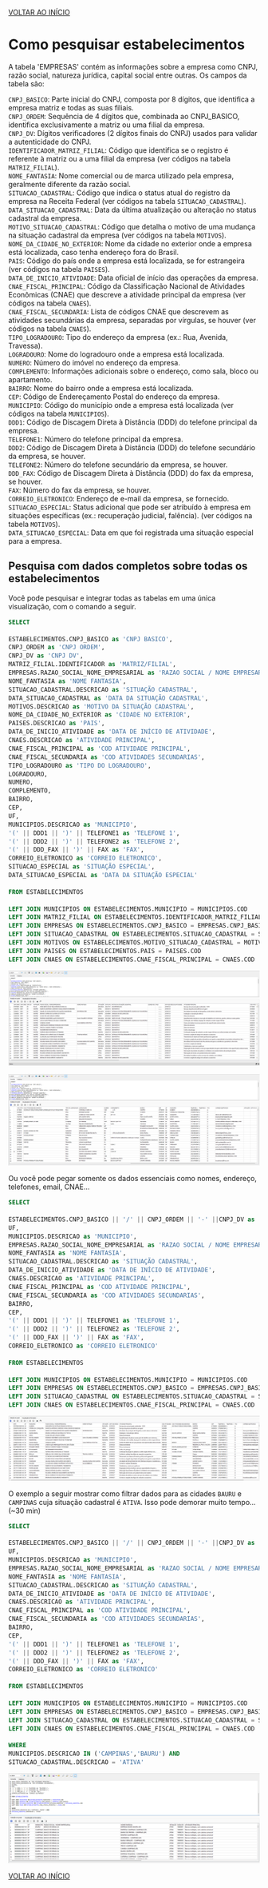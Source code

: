[VOLTAR AO INÍCIO](main.md)

# Como pesquisar estabelecimentos #

A tabela 'EMPRESAS' contém as informações sobre a empresa como CNPJ, razão social, natureza jurídica, capital social entre outras. Os campos da tabela são:

`CNPJ_BASICO`: Parte inicial do CNPJ, composta por 8 dígitos, que identifica a empresa matriz e todas as suas filiais.<BR>
`CNPJ_ORDEM`: Sequência de 4 dígitos que, combinada ao CNPJ_BASICO, identifica exclusivamente a matriz ou uma filial da empresa.<BR>
`CNPJ_DV`: Dígitos verificadores (2 dígitos finais do CNPJ) usados para validar a autenticidade do CNPJ.<BR>
`IDENTIFICADOR_MATRIZ_FILIAL`: Código que identifica se o registro é referente à matriz ou a uma filial da empresa (ver códigos na tabela `MATRIZ_FILIAL`).<BR>
`NOME_FANTASIA`: Nome comercial ou de marca utilizado pela empresa, geralmente diferente da razão social.<BR>
`SITUACAO_CADASTRAL`: Código que indica o status atual do registro da empresa na Receita Federal (ver códigos na tabela `SITUACAO_CADASTRAL`).<BR>
`DATA_SITUACAO_CADASTRAL`: Data da última atualização ou alteração no status cadastral da empresa.<BR>
`MOTIVO_SITUACAO_CADASTRAL`: Código que detalha o motivo de uma mudança na situação cadastral da empresa (ver códigos na tabela `MOTIVOS`).<BR>
`NOME_DA_CIDADE_NO_EXTERIOR`: Nome da cidade no exterior onde a empresa está localizada, caso tenha endereço fora do Brasil.<BR>
`PAIS`: Código do país onde a empresa está localizada, se for estrangeira (ver códigos na tabela `PAISES`).<BR>
`DATA_DE_INICIO_ATIVIDADE`: Data oficial de início das operações da empresa.<BR>
`CNAE_FISCAL_PRINCIPAL`: Código da Classificação Nacional de Atividades Econômicas (CNAE) que descreve a atividade principal da empresa (ver códigos na tabela `CNAES`).<BR>
`CNAE_FISCAL_SECUNDARIA`: Lista de códigos CNAE que descrevem as atividades secundárias da empresa, separadas por vírgulas, se houver (ver códigos na tabela `CNAES`).<BR>
`TIPO_LOGRADOURO`: Tipo do endereço da empresa (ex.: Rua, Avenida, Travessa).<BR>
`LOGRADOURO`: Nome do logradouro onde a empresa está localizada.<BR>
`NUMERO`: Número do imóvel no endereço da empresa.<BR>
`COMPLEMENTO`: Informações adicionais sobre o endereço, como sala, bloco ou apartamento.<BR>
`BAIRRO`: Nome do bairro onde a empresa está localizada.<BR>
`CEP`: Código de Endereçamento Postal do endereço da empresa.<BR>
`MUNICIPIO`: Código do município onde a empresa está localizada (ver códigos na tabela `MUNICIPIOS`).<BR>
`DDD1`: Código de Discagem Direta à Distância (DDD) do telefone principal da empresa.<BR>
`TELEFONE1`: Número do telefone principal da empresa.<BR>
`DDD2`: Código de Discagem Direta à Distância (DDD) do telefone secundário da empresa, se houver.<BR>
`TELEFONE2`: Número do telefone secundário da empresa, se houver.<BR>
`DDD_FAX`: Código de Discagem Direta à Distância (DDD) do fax da empresa, se houver.<BR>
`FAX`: Número do fax da empresa, se houver.<BR>
`CORREIO_ELETRONICO`: Endereço de e-mail da empresa, se fornecido.<BR>
`SITUACAO_ESPECIAL`: Status adicional que pode ser atribuído à empresa em situações específicas (ex.: recuperação judicial, falência). (ver códigos na tabela `MOTIVOS`).<BR>
`DATA_SITUACAO_ESPECIAL`: Data em que foi registrada uma situação especial para a empresa.<BR>


## Pesquisa com dados completos sobre todas os estabelecimentos ##

Você pode pesquisar e integrar todas as tabelas em uma única visualização, com o comando a seguir.

```sql
SELECT

ESTABELECIMENTOS.CNPJ_BASICO as 'CNPJ BASICO',
CNPJ_ORDEM as 'CNPJ ORDEM',
CNPJ_DV as 'CNPJ DV',
MATRIZ_FILIAL.IDENTIFICADOR as 'MATRIZ/FILIAL',
EMPRESAS.RAZAO_SOCIAL_NOME_EMPRESARIAL as 'RAZAO SOCIAL / NOME EMPRESARIAL',
NOME_FANTASIA as 'NOME FANTASIA',
SITUACAO_CADASTRAL.DESCRICAO as 'SITUAÇÃO CADASTRAL',
DATA_SITUACAO_CADASTRAL as 'DATA DA SITUAÇÃO CADASTRAL',
MOTIVOS.DESCRICAO as 'MOTIVO DA SITUAÇÃO CADASTRAL',
NOME_DA_CIDADE_NO_EXTERIOR as 'CIDADE NO EXTERIOR',
PAISES.DESCRICAO as 'PAIS',
DATA_DE_INICIO_ATIVIDADE as 'DATA DE INÍCIO DE ATIVIDADE',
CNAES.DESCRICAO as 'ATIVIDADE PRINCIPAL',
CNAE_FISCAL_PRINCIPAL as 'COD ATIVIDADE PRINCIPAL',
CNAE_FISCAL_SECUNDARIA as 'COD ATIVIDADES SECUNDARIAS',
TIPO_LOGRADOURO as 'TIPO DO LOGRADOURO',
LOGRADOURO,
NUMERO,
COMPLEMENTO,
BAIRRO,
CEP,
UF,
MUNICIPIOS.DESCRICAO as 'MUNICIPIO',
'(' || DDD1 || ')' || TELEFONE1 as 'TELEFONE 1',
'(' || DDD2 || ')' || TELEFONE2 as 'TELEFONE 2',
'(' || DDD_FAX || ')' || FAX as 'FAX',
CORREIO_ELETRONICO as 'CORREIO ELETRONICO',
SITUACAO_ESPECIAL as 'SITUAÇÃO ESPECIAL',
DATA_SITUACAO_ESPECIAL as 'DATA DA SITUAÇÃO ESPECIAL'

FROM ESTABELECIMENTOS

LEFT JOIN MUNICIPIOS ON ESTABELECIMENTOS.MUNICIPIO = MUNICIPIOS.COD
LEFT JOIN MATRIZ_FILIAL ON ESTABELECIMENTOS.IDENTIFICADOR_MATRIZ_FILIAL = MATRIZ_FILIAL.COD
LEFT JOIN EMPRESAS ON ESTABELECIMENTOS.CNPJ_BASICO = EMPRESAS.CNPJ_BASICO
LEFT JOIN SITUACAO_CADASTRAL ON ESTABELECIMENTOS.SITUACAO_CADASTRAL = SITUACAO_CADASTRAL.COD
LEFT JOIN MOTIVOS ON ESTABELECIMENTOS.MOTIVO_SITUACAO_CADASTRAL = MOTIVOS.COD
LEFT JOIN PAISES ON ESTABELECIMENTOS.PAIS = PAISES.COD
LEFT JOIN CNAES ON ESTABELECIMENTOS.CNAE_FISCAL_PRINCIPAL = CNAES.COD
```

![Imagem 1](ESTABELECIMENTOS/1.png)

![Imagem 2](ESTABELECIMENTOS/2.png)

Ou você pode pegar somente os dados essenciais como nomes, endereço, telefones, email, CNAE...

```sql
SELECT

ESTABELECIMENTOS.CNPJ_BASICO || '/' || CNPJ_ORDEM || '-' ||CNPJ_DV as 'CNPJ',
UF,
MUNICIPIOS.DESCRICAO as 'MUNICIPIO',
EMPRESAS.RAZAO_SOCIAL_NOME_EMPRESARIAL as 'RAZAO SOCIAL / NOME EMPRESARIAL',
NOME_FANTASIA as 'NOME FANTASIA',
SITUACAO_CADASTRAL.DESCRICAO as 'SITUAÇÃO CADASTRAL',
DATA_DE_INICIO_ATIVIDADE as 'DATA DE INÍCIO DE ATIVIDADE',
CNAES.DESCRICAO as 'ATIVIDADE PRINCIPAL',
CNAE_FISCAL_PRINCIPAL as 'COD ATIVIDADE PRINCIPAL',
CNAE_FISCAL_SECUNDARIA as 'COD ATIVIDADES SECUNDARIAS',
BAIRRO,
CEP,
'(' || DDD1 || ')' || TELEFONE1 as 'TELEFONE 1',
'(' || DDD2 || ')' || TELEFONE2 as 'TELEFONE 2',
'(' || DDD_FAX || ')' || FAX as 'FAX',
CORREIO_ELETRONICO as 'CORREIO ELETRONICO'

FROM ESTABELECIMENTOS

LEFT JOIN MUNICIPIOS ON ESTABELECIMENTOS.MUNICIPIO = MUNICIPIOS.COD
LEFT JOIN EMPRESAS ON ESTABELECIMENTOS.CNPJ_BASICO = EMPRESAS.CNPJ_BASICO
LEFT JOIN SITUACAO_CADASTRAL ON ESTABELECIMENTOS.SITUACAO_CADASTRAL = SITUACAO_CADASTRAL.COD
LEFT JOIN CNAES ON ESTABELECIMENTOS.CNAE_FISCAL_PRINCIPAL = CNAES.COD
```

![Imagem 3](ESTABELECIMENTOS/3.png)

O exemplo a seguir mostrar como filtrar dados para as cidades `BAURU` e `CAMPINAS` cuja situação cadastral é `ATIVA`. Isso pode demorar muito tempo... (~30 min)

```sql
SELECT

ESTABELECIMENTOS.CNPJ_BASICO || '/' || CNPJ_ORDEM || '-' ||CNPJ_DV as 'CNPJ',
UF,
MUNICIPIOS.DESCRICAO as 'MUNICIPIO',
EMPRESAS.RAZAO_SOCIAL_NOME_EMPRESARIAL as 'RAZAO SOCIAL / NOME EMPRESARIAL',
NOME_FANTASIA as 'NOME FANTASIA',
SITUACAO_CADASTRAL.DESCRICAO as 'SITUAÇÃO CADASTRAL',
DATA_DE_INICIO_ATIVIDADE as 'DATA DE INÍCIO DE ATIVIDADE',
CNAES.DESCRICAO as 'ATIVIDADE PRINCIPAL',
CNAE_FISCAL_PRINCIPAL as 'COD ATIVIDADE PRINCIPAL',
CNAE_FISCAL_SECUNDARIA as 'COD ATIVIDADES SECUNDARIAS',
BAIRRO,
CEP,
'(' || DDD1 || ')' || TELEFONE1 as 'TELEFONE 1',
'(' || DDD2 || ')' || TELEFONE2 as 'TELEFONE 2',
'(' || DDD_FAX || ')' || FAX as 'FAX',
CORREIO_ELETRONICO as 'CORREIO ELETRONICO'

FROM ESTABELECIMENTOS

LEFT JOIN MUNICIPIOS ON ESTABELECIMENTOS.MUNICIPIO = MUNICIPIOS.COD
LEFT JOIN EMPRESAS ON ESTABELECIMENTOS.CNPJ_BASICO = EMPRESAS.CNPJ_BASICO
LEFT JOIN SITUACAO_CADASTRAL ON ESTABELECIMENTOS.SITUACAO_CADASTRAL = SITUACAO_CADASTRAL.COD
LEFT JOIN CNAES ON ESTABELECIMENTOS.CNAE_FISCAL_PRINCIPAL = CNAES.COD

WHERE
MUNICIPIOS.DESCRICAO IN ('CAMPINAS','BAURU') AND
SITUACAO_CADASTRAL.DESCRICAO = 'ATIVA'
```

![Imagem 4](ESTABELECIMENTOS/4.png)

[VOLTAR AO INÍCIO](main.md)
